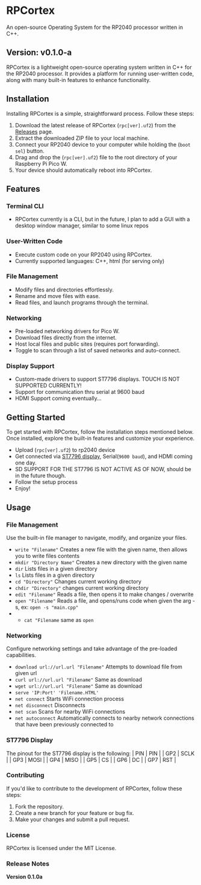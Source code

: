 # RPCortex
An open-source Operating System for the RP2040 processor written in C++.

## Version: v0.1.0-a

RPCortex is a lightweight open-source operating system written in C++ for the RP2040 processor. It provides a platform for running user-written code, along with many built-in features to enhance functionality.

## Installation

Installing RPCortex is a simple, straightforward process. Follow these steps:

1. Download the latest release of RPCortex (`rpc[ver].uf2`) from the [Releases](https://github.com/DaSh1101/RPCortex/releases) page.
2. Extract the downloaded ZIP file to your local machine.
3. Connect your RP2040 device to your computer while holding the (`boot sel`) button.
4. Drag and drop the (`rpc[ver].uf2`) file to the root directory of your Raspberry Pi Pico W.
5. Your device should automatically reboot into RPCortex.

## Features

### Terminal CLI
- RPCortex currently is a CLI, but in the future, I plan to add a GUI with a desktop window manager, similar to some linux repos
 
### User-Written Code
- Execute custom code on your RP2040 using RPCortex.
- Currently supported languages: C++, html (for serving only)
  
### File Management
- Modify files and directories effortlessly.
- Rename and move files with ease.
- Read files, and launch programs through the terminal.
  
### Networking
- Pre-loaded networking drivers for Pico W.
- Download files directly from the internet.
- Host local files and public sites (requires port forwarding).
- Toggle to scan through a list of saved networks and auto-connect.

### Display Support
- Custom-made drivers to support ST7796 displays. TOUCH IS NOT SUPPORTED CURRENTLY!
- Support for communication thru serial at 9600 baud
- HDMI Support coming eventually...

## Getting Started

To get started with RPCortex, follow the installation steps mentioned below. Once installed, explore the built-in features and customize your experience.
- Upload (`rpc[ver].uf2`) to rp2040 device
- Get connected via [ST7796 display]([https://github.com/DaSh1101/RPCortex/?](http://www.lcdwiki.com/3.5inch_IPS_SPI_Module_ST7796)), Serial(`9600 baud`), and HDMI coming one day.
- SD SUPPORT FOR THE ST7796 IS NOT ACTIVE AS OF NOW, should be in the future though.
- Follow the setup process
- Enjoy!

## Usage

### File Management
Use the built-in file manager to navigate, modify, and organize your files.

- `write "Filename"` Creates a new file with the given name, then allows you to write files contents
- `mkdir "Directory Name"` Creates a new directory with the given name
- `dir` Lists files in a given directory
- `ls` Lists files in a given directory
- `cd "Directory"` Changes current working directory
- `chdir "Directory"` changes current working directory
- `edit "Filename"` Reads a file, then opens it to make changes / overwrite
- `open "Filename"` Reads a file, and opens/runs code when given the arg -s, ex: `open -s "main.cpp"`
- - `cat "Filename` same as `open`

### Networking
Configure networking settings and take advantage of the pre-loaded capabilities.

- `download url://url.url "Filename"` Attempts to download file from given url
- `curl url://url.url "Filename"` Same as download
- `wget url://url.url "Filename"` Same as download
- `serve 'IP:Port' 'Filename.HTML'`
- `net connect` Starts WiFi connection process
- `net disconnect` Disconnects
- `net scan` Scans for nearby WiFi connections
- `net autoconnect` Automatically connects to nearby network connections that have been previously connected to

### ST7796 Display
The pinout for the ST7796 display is the following:
| PIN | PIN  |
| GP2 | SCLK |
| GP3 | MOSI |
| GP4 | MISO |
| GP5 | CS   |
| GP6 | DC   |
| GP7 | RST  |

### Contributing
If you'd like to contribute to the development of RPCortex, follow these steps:

1. Fork the repository.
2. Create a new branch for your feature or bug fix.
3. Make your changes and submit a pull request.

### License
RPCortex is licensed under the MIT License.

### Release Notes
**Version 0.1.0a**
